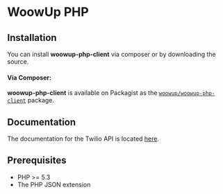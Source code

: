 # WoowUp PHP

## Installation

You can install **woowup-php-client** via composer or by downloading the source.

#### Via Composer:

**woowup-php-client** is available on Packagist as the
[`woowup/woowup-php-client`](https://packagist.org/packages/woowup/woowup-php-client) package.


## Documentation

The documentation for the Twilio API is located [here](https://docs.woowup.com).

## Prerequisites

* PHP >= 5.3
* The PHP JSON extension
